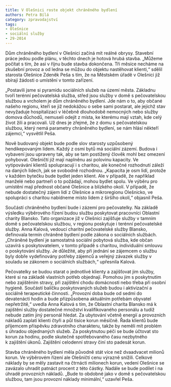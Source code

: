 ```yaml
---
title: V Olešnici roste objekt chráněného bydlení
authors: Petra Bílá
category: zpravodajství
tags:
- Olešnice
- sociální služby
- 29-2014 
---
```


Dům chráněného bydlení v Olešnici začíná mít reálné obrysy. Stavební práce jedou podle plánu, v těchto dnech je hotová hrubá stavba. „Můžeme počítat s tím, že asi v říjnu bude stavba dokončena. Tři měsíce necháme na zkušební provoz a od ledna se můžou do objektu nastěhovat klienti,“ sdělil starosta Olešnice Zdeněk Peša s tím, že na Městském úřadě v Olešnici již sbírají žádosti o umístění v tomto zařízení.

„Postavili jsme si pyramidu sociálních služeb na území města. Základnu tvoří terénní pečovatelská služba, střed jsou služby v domě s pečovatelskou službou a vrcholem je dům chráněného bydlení. Jde nám o to, aby občané našeho regionu, kteří se již nedokážou o sebe sami postarat, ale jejichž stav nevyžaduje hospitalizaci v léčebně dlouhodobě nemocných nebo služby domova důchodů, nemuseli odejít z místa, ke kterému mají vztah, kde celý život žili a pracovali. Už dnes je zřejmé, že z domu s pečovatelskou službou, který nemá parametry chráněného bydlení, se nám hlásí někteří zájemci,“ vysvětlil Peša.

Nově budovaný objekt bude podle slov starosty uzpůsobený hendikepovaným lidem. Každý z osmi bytů má sociální zázemí. Budova i vybavení jsou upraveny tak, aby se tam postižený člověk mohl bez omezení pohybovat. Olešničtí již mají naplněnu asi polovinu kapacity. Ve vytipovávání klientů spolupracují i s charitou, ale konečné rozhodnutí záleží na daných lidech, jak se svobodně rozhodnou. „Kapacita je osm lidí, protože v každém bytečku bude bydlet jeden klient. Ale v případě, že například manželé nebo partneři o to požádají, mohou bydlet spolu. Ve výběru pro umístění mají přednost občané Olešnice a blízkého okolí. V případě, že nebude dostatečný zájem lidí z Olešnice a mikroregionu Olešnicko, ve spolupráci s charitou nabídneme místo lidem z širšího okolí,“ objasnil Peša.

Součástí chráněného bydlení bude i zázemí pro pečovatelky. Na základě výsledku výběrového řízení budou službu poskytovat pracovníci Oblastní charity Blansko. Tato organizace již v Olešnici zajišťuje služby v tamním domě s pečovatelskou službou, v regionu poskytuje i terénní pečovatelské služby. Anna Kalová, vedoucí charitní pečovatelské služby Blansko, definovala termín chráněné bydlení podle zákona o sociálních službách. „Chráněné bydlení je samostatná sociální pobytová služba, kde občan uzavírá s poskytovatelem, v tomto případě s charitou, individuální smlouvu o poskytování služby. Je důležité, aby při jednání se zájemcem o službu byly dobře vydefinovány potřeby zájemců a veřejný závazek služby v souladu se zákonem o sociálních službách,“ upřesnila Kalová.

Pečovatelky se budou starat o jednotlivé klienty a zajišťovat jim služby, které si na základě vlastních potřeb objednají. Pomohou jim s poskytnutím nebo zajištěním stravy, při zajištění chodu domácnosti nebo třeba při osobní hygieně. Součástí balíčku poskytovaných služeb budou i aktivizační a sociálně terapeutické činnosti. „Provozní doba bude od sedmi do devatenácti hodin a bude přizpůsobena aktuálním potřebám obyvatel nepřetržitě,“ uvedla Anna Kalová s tím, že Oblastní charita Blansko má k zajištění služby dostatečné množství kvalifikovaného personálu a tudíž nebude zatím jiný personál hledat. Za ubytování včetně energií a provozních nákladů zaplatí klienti čtyři a půl tisíce korun měsíčně. Řada klientů bude příjemcem příspěvku zdravotního charakteru, takže by neměli mít problém s úhradou objednaných služeb. Za poskytnutou péči se bude účtovat sto korun za hodinu, podle skutečně spotřebovaného času nezbytného k zajištění úkonů. Zajištění celodenní stravy činí sto padesát korun.

Stavba chráněného bydlení měla původně stát více než dvaadvacet milionů korun. Ve výběrovém řízení ale Olešničtí cenu výrazně snížili. Celkové náklady by se měly zastavit na čtrnácti milionech korun, vedení Olešnice se zavázalo uhradit patnáct procent z této částky. Nadále se bude podílet i na úhradě provozních nákladů. „Bude to obdobné jako v domě s pečovatelskou službou, tam jsou provozní náklady minimální,“ uzavřel Peša.